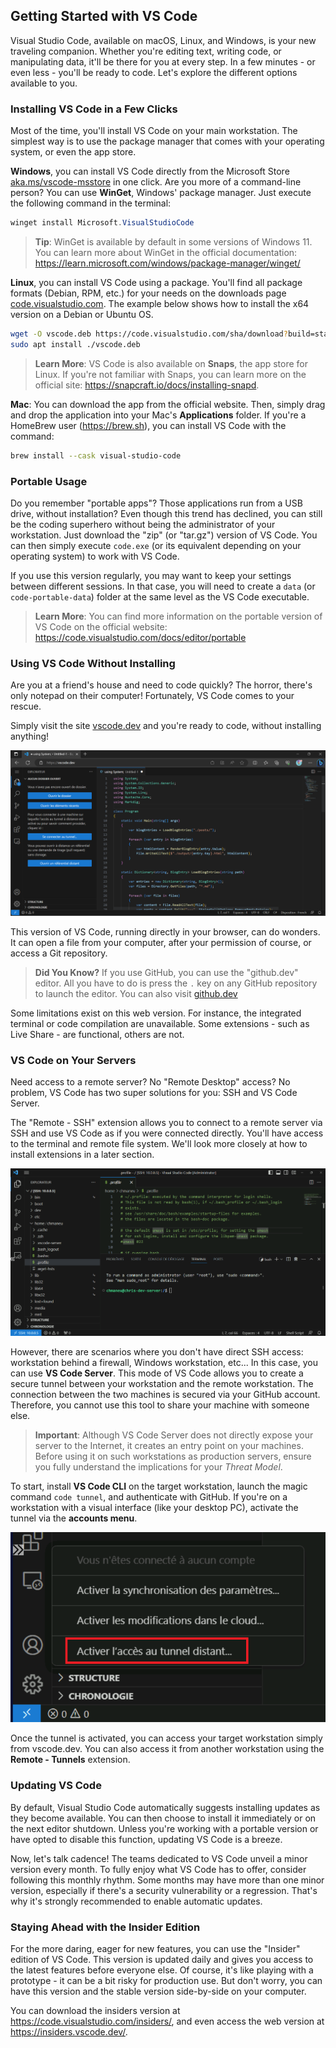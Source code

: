 ## Getting Started with VS Code

Visual Studio Code, available on macOS, Linux, and Windows, is your new traveling companion. Whether you're editing text, writing code, or manipulating data, it'll be there for you at every step. In a few minutes - or even less - you'll be ready to code. Let's explore the different options available to you.

### Installing VS Code in a Few Clicks

Most of the time, you'll install VS Code on your main workstation. The simplest way is to use the package manager that comes with your operating system, or even the app store.

**Windows**, you can install VS Code directly from the Microsoft Store [aka.ms/vscode-msstore](https://aka.ms/vscode-msstore) in one click. Are you more of a command-line person? You can use **WinGet**, Windows' package manager. Just execute the following command in the terminal:

```powershell
winget install Microsoft.VisualStudioCode
```

> **Tip**: WinGet is available by default in some versions of Windows 11. You can learn more about WinGet in the official documentation: https://learn.microsoft.com/windows/package-manager/winget/

**Linux**, you can install VS Code using a package. You'll find all package formats (Debian, RPM, etc.) for your needs on the downloads page [code.visualstudio.com](https://code.visualstudio.com). The example below shows how to install the x64 version on a Debian or Ubuntu OS.

```bash
wget -O vscode.deb https://code.visualstudio.com/sha/download?build=stable&os=linux-deb-x64
sudo apt install ./vscode.deb
```

> **Learn More**: VS Code is also available on **Snaps**, the app store for Linux. If you're not familiar with Snaps, you can learn more on the official site: https://snapcraft.io/docs/installing-snapd.

**Mac**: You can download the app from the official website. Then, simply drag and drop the application into your Mac's **Applications** folder. If you're a HomeBrew user (https://brew.sh), you can install VS Code with the command:

```bash
brew install --cask visual-studio-code
```

### Portable Usage

Do you remember "portable apps"? Those applications run from a USB drive, without installation? Even though this trend has declined, you can still be the coding superhero without being the administrator of your workstation. Just download the "zip" (or "tar.gz") version of VS Code. You can then simply execute `code.exe` (or its equivalent depending on your operating system) to work with VS Code.

If you use this version regularly, you may want to keep your settings between different sessions. In that case, you will need to create a `data` (or `code-portable-data`) folder at the same level as the VS Code executable.

> **Learn More**: You can find more information on the portable version of VS Code on the official website: https://code.visualstudio.com/docs/editor/portable

### Using VS Code Without Installing

Are you at a friend's house and need to code quickly? The horror, there's only notepad on their computer! Fortunately, VS Code comes to your rescue.

Simply visit the site [vscode.dev](https://vscode.dev) and you're ready to code, without installing anything!

![vscode.dev](./images/01-vscodedev.png)

This version of VS Code, running directly in your browser, can do wonders. It can open a file from your computer, after your permission of course, or access a Git repository.

> **Did You Know?** If you use GitHub, you can use the "github.dev" editor. All you have to do is press the `.` key on any GitHub repository to launch the editor. You can also visit [github.dev](https://github.dev)

Some limitations exist on this web version. For instance, the integrated terminal or code compilation are unavailable. Some extensions - such as Live Share - are functional, others are not.

### VS Code on Your Servers

Need access to a remote server? No "Remote Desktop" access? No problem, VS Code has two super solutions for you: SSH and VS Code Server.

The "Remote - SSH" extension allows you to connect to a remote server via SSH and use VS Code as if you were connected directly. You'll have access to the terminal and remote file system. We'll look more closely at how to install extensions in a later section.

![Remote - SSH](./images/01-remotessh.png)

However, there are scenarios where you don't have direct SSH access: workstation behind a firewall, Windows workstation, etc... In this case, you can use **VS Code Server**. This mode of VS Code allows you to create a secure tunnel between your workstation and the remote workstation. The connection between the two machines is secured via your GitHub account. Therefore, you cannot use this tool to share your machine with someone else.

> **Important**: Although VS Code Server does not directly expose your server to the Internet, it creates an entry point on your machines. Before using it on such workstations as production servers, ensure you fully understand the implications for your _Threat Model_.

To start, install **VS Code CLI** on the target workstation, launch the magic command `code tunnel`, and authenticate with GitHub. If you're on a workstation with a visual interface (like your desktop PC), activate the tunnel via the **accounts menu**.

![](./images/01-tunnel.png)

Once the tunnel is activated, you can access your target workstation simply from vscode.dev. You can also access it from another workstation using the **Remote - Tunnels** extension.

### Updating VS Code

By default, Visual Studio Code automatically suggests installing updates as they become available. You can then choose to install it immediately or on the next editor shutdown. Unless you're working with a portable version or have opted to disable this function, updating VS Code is a breeze.

Now, let's talk cadence! The teams dedicated to VS Code unveil a minor version every month. To fully enjoy what VS Code has to offer, consider following this monthly rhythm. Some months may have more than one minor version, especially if there's a security vulnerability or a regression. That's why it's strongly recommended to enable automatic updates.

### Staying Ahead with the Insider Edition

For the more daring, eager for new features, you can use the "Insider" edition of VS Code. This version is updated daily and gives you access to the latest features before everyone else. Of course, it's like playing with a prototype - it can be a bit risky for production use. But don't worry, you can have this version and the stable version side-by-side on your computer.

You can download the insiders version at https://code.visualstudio.com/insiders/, and even access the web version at https://insiders.vscode.dev/.